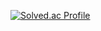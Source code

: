 
[![Solved.ac Profile](http://mazassumnida.wtf/api/generate_badge?boj=ija06598)](https://solved.ac/ija06598)




